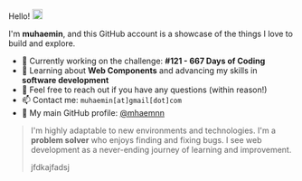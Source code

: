 
Hello! <img src="https://media.giphy.com/media/hvRJCLFzcasrR4ia7z/giphy.gif" width="18px">

I'm **muhaemin**, and this GitHub account is a showcase of the things I love to build and explore.

- 🔭 Currently working on the challenge: **#121 - 667 Days of Coding**
- 🌱 Learning about **Web Components** and advancing my skills in **software development**
- 💬 Feel free to reach out if you have any questions (within reason!)
- 📫 Contact me: `muhaemin[at]gmail[dot]com`
- 🎁 My main GitHub profile: [@mhaemnn](https://github.com/mhaemnn)
  
> I'm highly adaptable to new environments and technologies. I'm a **problem solver** who enjoys finding and fixing bugs. I see web development as a never-ending journey of learning and improvement.
>
> jfdkajfadsj
